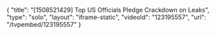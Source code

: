 {
    "title": "[1508521429] Top US Officials Pledge Crackdown on Leaks",
    "type": "solo",
    "layout": "iframe-static",
    "videoId": "123195557",
    "url": "\/tvpembed\/123195557"
}